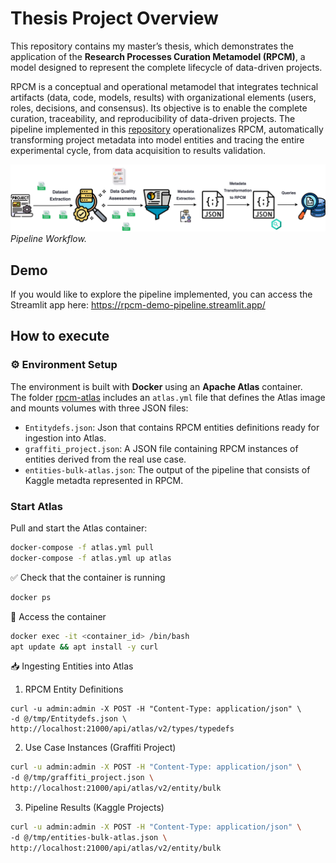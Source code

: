 # Thesis Project Overview

This repository contains my master’s thesis, which demonstrates the application of the **Research Processes Curation Metamodel (RPCM)**, a model designed to represent the complete lifecycle of data-driven projects. 

RPCM is a conceptual and operational metamodel that integrates technical artifacts (data, code, models, results) with organizational elements (users, roles, decisions, and consensus). Its objective is to enable the complete curation, traceability, and reproducibility of data-driven projects. The pipeline implemented in this [repository](/rpcm-pipeline/) operationalizes RPCM, automatically transforming project metadata into model entities and tracing the entire experimental cycle, from data acquisition to results validation.

![pipeline](/assets/pipeline.png)
*Pipeline Workflow.*



## Demo

If you would like to explore the pipeline implemented, you can access the Streamlit app here: https://rpcm-demo-pipeline.streamlit.app/

## How to execute

### ⚙️ Environment Setup

The environment is built with **Docker** using an **Apache Atlas** container.  
The folder [rpcm-atlas](./rpcm-atlas) includes an `atlas.yml` file that defines the Atlas image and mounts volumes with three JSON files:  

- `Entitydefs.json`: Json that contains RPCM entities definitions ready for ingestion into Atlas.  
- `graffiti_project.json`: A JSON file containing RPCM instances of entities derived from the real use case.
- `entities-bulk-atlas.json`: The output of the pipeline that consists of Kaggle metadta represented in RPCM.

### Start Atlas

Pull and start the Atlas container:

```bash
docker-compose -f atlas.yml pull
docker-compose -f atlas.yml up atlas
```
✅ Check that the container is running
```bash
docker ps
```
🔑 Access the container
```bash
docker exec -it <container_id> /bin/bash
apt update && apt install -y curl
```

📥 Ingesting Entities into Atlas
1. RPCM Entity Definitions
```
curl -u admin:admin -X POST -H "Content-Type: application/json" \
-d @/tmp/Entitydefs.json \
http://localhost:21000/api/atlas/v2/types/typedefs
```
2. Use Case Instances (Graffiti Project)
```bash
curl -u admin:admin -X POST -H "Content-Type: application/json" \
-d @/tmp/graffiti_project.json \
http://localhost:21000/api/atlas/v2/entity/bulk
```
3. Pipeline Results (Kaggle Projects)
```bash
curl -u admin:admin -X POST -H "Content-Type: application/json" \
-d @/tmp/entities-bulk-atlas.json \
http://localhost:21000/api/atlas/v2/entity/bulk
```


